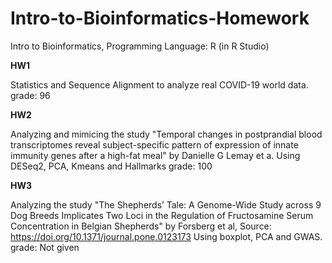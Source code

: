 # Intro-to-Bioinformatics-Homework
Intro to Bioinformatics, Programming Language: R (in R Studio)

**HW1**

Statistics and Sequence Alignment to analyze real COVID-19 world data.
grade: 96

**HW2**

Analyzing and mimicing the study "Temporal changes in postprandial blood transcriptomes reveal subject-specific pattern of expression of innate immunity genes after a high-fat meal" by Danielle G Lemay et a.
Using DESeq2, PCA, Kmeans and Hallmarks
grade: 100

**HW3**

Analyzing the study "The Shepherds’ Tale: A Genome-Wide Study across 9 Dog Breeds Implicates Two Loci in the Regulation of Fructosamine Serum Concentration in Belgian Shepherds" by Forsberg et al, Source: https://doi.org/10.1371/journal.pone.0123173
Using boxplot, PCA and GWAS.
grade: Not given
